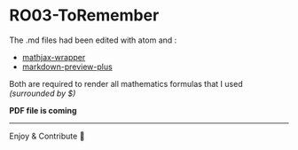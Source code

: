 # RO03-ToRemember
The .md files had been edited with atom and :
* [mathjax-wrapper](https://atom.io/packages/mathjax-wrapper)
* [markdown-preview-plus](https://atom.io/packages/markdown-preview-plus)

Both are required to render all mathematics formulas that I used *(surrounded by $)*

**PDF file is coming**

---
Enjoy & Contribute :rocket:
